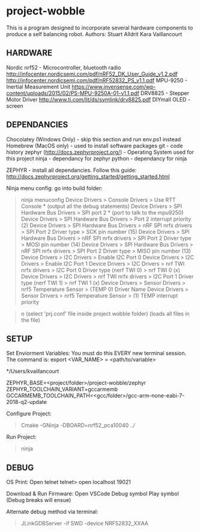 # project-wobble
This is a program designed to incorporate several hardware components to produce a self balancing robot.
Authors: Stuart Alldrit <skalldri>
         Kara Vaillancourt <kvaillancourt>

## HARDWARE
Nordic nrf52 - Microcontroller, bluetooth radio 
    http://infocenter.nordicsemi.com/pdf/nRF52_DK_User_Guide_v1.2.pdf
    http://infocenter.nordicsemi.com/pdf/nRF52832_PS_v1.1.pdf
MPU-9250 - Inertial Measurement Unit
    https://www.invensense.com/wp-content/uploads/2015/02/PS-MPU-9250A-01-v1.1.pdf
DRV8825 - Stepper Motor Driver
    http://www.ti.com/lit/ds/symlink/drv8825.pdf
DIYmall OLED - screen

## DEPENDANCIES
Chocolatey (Windows Only) - skip this section and run env.ps1 instead
Homebrew (MacOS only) - used to install software packages
git - code history
zephyr (http://docs.zephyrproject.org/) - Operating System used for this project
ninja - dependancy for zephyr
python - dependancy for ninja

ZEPHYR - install all dependancies. Follow this guide:
http://docs.zephyrproject.org/getting_started/getting_started.html

Ninja menu config:
go into build folder:
> ninja menuconfig
Device Drivers > Console Drivers > Use RTT Console * (output all the debug statements)
Device Drivers > SPI Hardware Bus Drivers > SPI port 2 * (port to talk to the mpu9250)
Device Drivers > SPI Hardware Bus Drivers > Port 2 interrupt priority (2)
Device Drivers > SPI Hardware Bus Drivers > nRF SPI nrfx drivers > SPI Port 2 Driver type > SCK pin number (15)
Device Drivers > SPI Hardware Bus Drivers > nRF SPI nrfx drivers > SPI Port 2 Driver type > MOSI pin number (14)
Device Drivers > SPI Hardware Bus Drivers > nRF SPI nrfx drivers > SPI Port 2 Driver type > MISO pin number (13) 
Device Drivers > I2C Drivers > Enable I2C Port 0
Device Drivers > I2C Drivers > Enable I2C Port 1
Device Drivers > I2C Drivers > nrf TWI nrfx drivers > I2C Port 0 Driver type (nerf TWI 0) > nrf TWI 0 (x)
Device Drivers > I2C Drivers > nrf TWI nrfx drivers > I2C Port 1 Driver type (nerf TWI 1) > nrf TWI 1 (x)
Device Drivers > Sensor Drivers > nrf5 Temperature Sensor > (TEMP 0) Driver Name
Device Drivers > Sensor Drivers > nrf5 Temperature Sensor > (1) TEMP interrupt priority

> o (select 'prj.conf' file inside project wobble folder) (loads all files in the file)

## SETUP
Set Enviorment Variables: 
You must do this EVERY new terminal session. The command is:
    export <VAR_NAME> = <path/to/variable>

*/Users/kvaillancourt

ZEPHYR_BASE=<project/folder>/project-wobble/zephyr
ZEPHYR_TOOLCHAIN_VARIANT=gccarmemb
GCCARMEMB_TOOLCHAIN_PATH=<gcc/folder>/gcc-arm-none-eabi-7-2018-q2-update

Configure Project:
> Cmake -GNinja -DBOARD=nrf52_pca10040 ../ 

Run Project:
> ninja

## DEBUG

OS Print:
    Open telnet
    telnet> open localhost 19021

Download & Run Firmware:
    Open VSCode
    Debug symbol
    Play symbol
    (Debug breaks will ensue)

Alternate debug method via terminal: 
> JLinkGDBServer -if SWD -device NRF52832_XXAA
